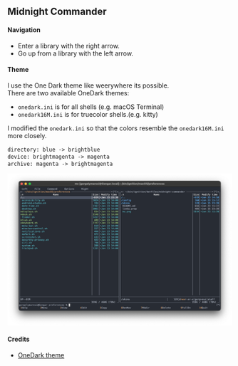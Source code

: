 ## Midnight Commander

#### Navigation
* Enter a library with the right arrow.
* Go up from a library with the left arrow.

#### Theme
I use the One Dark theme like weerywhere its possible.  
There are two available OneDark themes:  
* `onedark.ini` is for all shells (e.g. macOS Terminal)
* `onedark16M.ini` is for truecolor shells.(e.g. kitty)  

I modified the `onedark.ini` so that the colors resemble the `onedark16M.ini` more closely.
```
directory: blue -> brightblue
device: brightmagenta -> magenta
archive: magenta -> brightmagenta
```

![My midnight commander](./mc.png)  

#### Credits
* [OneDark theme](https://github.com/DeadNews/mc-onedark/)
